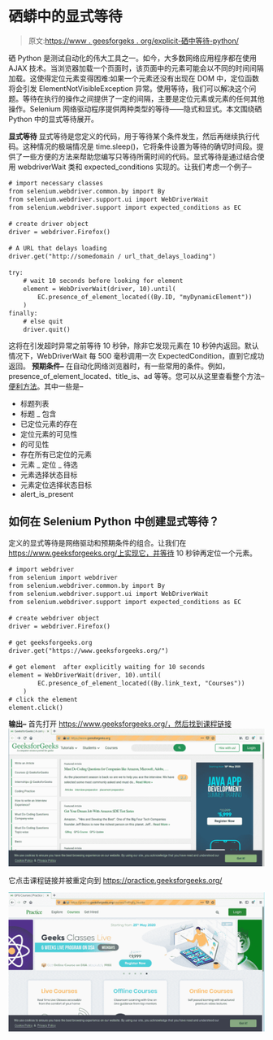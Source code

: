 # 硒蟒中的显式等待

> 原文:[https://www . geesforgeks . org/explicit-硒中等待-python/](https://www.geeksforgeeks.org/explicit-waits-in-selenium-python/)

硒 Python 是测试自动化的伟大工具之一。如今，大多数网络应用程序都在使用 AJAX 技术。当浏览器加载一个页面时，该页面中的元素可能会以不同的时间间隔加载。这使得定位元素变得困难:如果一个元素还没有出现在 DOM 中，定位函数将会引发 ElementNotVisibleException 异常。使用等待，我们可以解决这个问题。等待在执行的操作之间提供了一定的间隔，主要是定位元素或元素的任何其他操作。Selenium 网络驱动程序提供两种类型的等待——隐式和显式。本文围绕硒 Python 中的显式等待展开。

**显式等待**
显式等待是您定义的代码，用于等待某个条件发生，然后再继续执行代码。这种情况的极端情况是 time.sleep()，它将条件设置为等待的确切时间段。提供了一些方便的方法来帮助您编写只等待所需时间的代码。显式等待是通过结合使用 webdriverWait 类和 expected_conditions 实现的。让我们考虑一个例子–

```
# import necessary classes
from selenium.webdriver.common.by import By
from selenium.webdriver.support.ui import WebDriverWait
from selenium.webdriver.support import expected_conditions as EC

# create driver object 
driver = webdriver.Firefox()

# A URL that delays loading
driver.get("http://somedomain / url_that_delays_loading")

try:
    # wait 10 seconds before looking for element
    element = WebDriverWait(driver, 10).until(
        EC.presence_of_element_located((By.ID, "myDynamicElement"))
    )
finally:
    # else quit
    driver.quit()
```

这将在引发超时异常之前等待 10 秒钟，除非它发现元素在 10 秒钟内返回。默认情况下，WebDriverWait 每 500 毫秒调用一次 ExpectedCondition，直到它成功返回。
**预期条件–**
在自动化网络浏览器时，有一些常用的条件。例如，presence_of_element_located、title_is、ad 等等。您可以从这里查看整个方法–[便利方法](https://selenium-python.readthedocs.io/api.html#module-selenium.webdriver.support.expected_conditions)。其中一些是–

*   标题列表
*   标题 _ 包含
*   已定位元素的存在
*   定位元素的可见性
*   的可见性
*   存在所有已定位的元素
*   元素 _ 定位 _ 待选
*   元素选择状态目标
*   元素定位选择状态目标
*   alert_is_present

## 如何在 Selenium Python 中创建显式等待？

定义的显式等待是网络驱动和预期条件的组合。让我们在 https://www.geeksforgeeks.org/上实现它，并等待 10 秒钟再定位一个元素。

```
# import webdriver 
from selenium import webdriver 
from selenium.webdriver.common.by import By
from selenium.webdriver.support.ui import WebDriverWait
from selenium.webdriver.support import expected_conditions as EC

# create webdriver object 
driver = webdriver.Firefox() 

# get geeksforgeeks.org 
driver.get("https://www.geeksforgeeks.org/") 

# get element  after explicitly waiting for 10 seconds
element = WebDriverWait(driver, 10).until(
        EC.presence_of_element_located((By.link_text, "Courses"))
    )
# click the element 
element.click() 
```

**输出–**
首先打开 https://www.geeksforgeeks.org/，然后找到课程链接
![driver-methods-Selenium-Python](img/54e8e60dfe6948a9078abf9c8e8131f1.png)

它点击课程链接并被重定向到 https://practice.geeksforgeeks.org/

![action-chains-selenium-Python](img/c1a36810b15e8c6b0ce195fea1bd05c7.png)